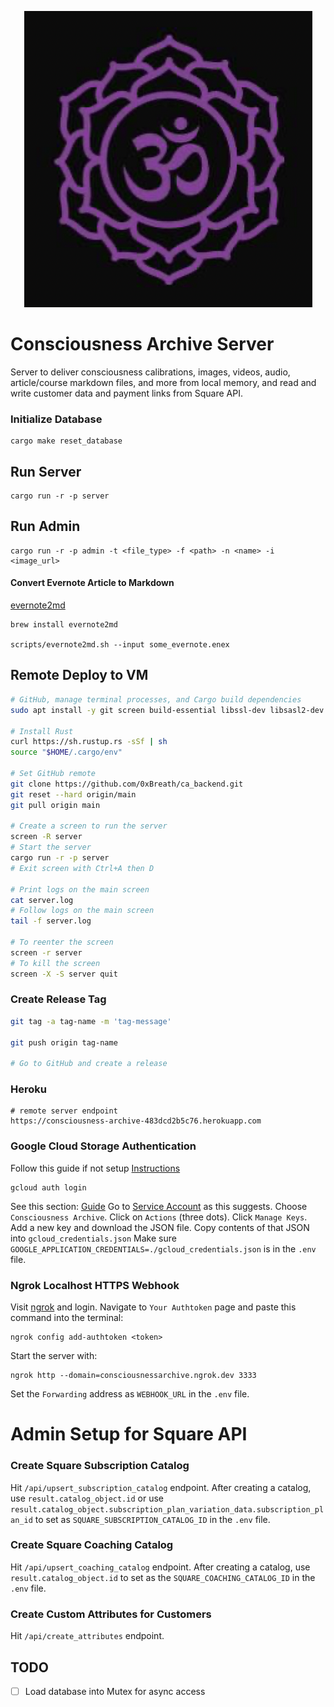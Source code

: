 <p align="center">
  <a href="https://consciousnessarchive.com">
    <img alt="Consciousness Archive" src="./logo.png" />
  </a>
</p>

[//]: # (# Consciousness Archive)


# Consciousness Archive Server
Server to deliver consciousness calibrations, images, videos, audio, article/course markdown files, and more from local memory,
and read and write customer data and payment links from Square API.


### Initialize Database
```shell
cargo make reset_database
```

## Run Server
```shell
cargo run -r -p server
```

## Run Admin
```shell
cargo run -r -p admin -t <file_type> -f <path> -n <name> -i <image_url>
```

#### Convert Evernote Article to Markdown
[evernote2md](https://github.com/wormi4ok/evernote2md)
```shell
brew install evernote2md

scripts/evernote2md.sh --input some_evernote.enex
```


## Remote Deploy to VM
```bash
# GitHub, manage terminal processes, and Cargo build dependencies
sudo apt install -y git screen build-essential libssl-dev libsasl2-dev pkg-config libfontconfig libfontconfig1-dev

# Install Rust
curl https://sh.rustup.rs -sSf | sh
source "$HOME/.cargo/env"

# Set GitHub remote
git clone https://github.com/0xBreath/ca_backend.git
git reset --hard origin/main
git pull origin main

# Create a screen to run the server
screen -R server
# Start the server
cargo run -r -p server
# Exit screen with Ctrl+A then D

# Print logs on the main screen
cat server.log
# Follow logs on the main screen
tail -f server.log

# To reenter the screen
screen -r server
# To kill the screen
screen -X -S server quit
```

### Create Release Tag
```bash
git tag -a tag-name -m 'tag-message'

git push origin tag-name

# Go to GitHub and create a release
```

### Heroku
```shell
# remote server endpoint
https://consciousness-archive-483dcd2b5c76.herokuapp.com
```


### Google Cloud Storage Authentication
Follow this guide if not setup
[Instructions](https://cloud.google.com/sdk/docs/install)
```shell
gcloud auth login
```
See this section: [Guide](https://cloud.google.com/sdk/docs/authorizing#key)
Go to [Service Account](https://console.cloud.google.com/projectselector2/iam-admin/serviceaccounts?supportedpurview=project) as this suggests.
Choose `Consciousness Archive`.
Click on `Actions` (three dots).
Click `Manage Keys`.
Add a new key and download the JSON file.
Copy contents of that JSON into `gcloud_credentials.json`
Make sure `GOOGLE_APPLICATION_CREDENTIALS=./gcloud_credentials.json` is in the `.env` file.


### Ngrok Localhost HTTPS Webhook
Visit [ngrok](https://ngrok.com/) and login.
Navigate to `Your Authtoken` page and paste this command into the terminal:
```shell
ngrok config add-authtoken <token>
```
Start the server with:
```shell
ngrok http --domain=consciousnessarchive.ngrok.dev 3333

```
Set the `Forwarding` address as `WEBHOOK_URL` in the `.env` file.


# Admin Setup for Square API

### Create Square Subscription Catalog
Hit `/api/upsert_subscription_catalog` endpoint.
After creating a catalog, use `result.catalog_object.id`
or use `result.catalog_object.subscription_plan_variation_data.subscription_plan_id`
to set as `SQUARE_SUBSCRIPTION_CATALOG_ID` in the `.env` file.


### Create Square Coaching Catalog
Hit `/api/upsert_coaching_catalog` endpoint.
After creating a catalog, use `result.catalog_object.id`
to set as the `SQUARE_COACHING_CATALOG_ID` in the `.env` file.


### Create Custom Attributes for Customers
Hit `/api/create_attributes` endpoint.


## TODO
- [ ] Load database into Mutex<HashMap> for async access